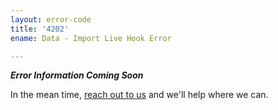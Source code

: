 ```yaml
---
layout: error-code
title: '4202'
ename: Data - Import Live Hook Error

---
```


***Error Information Coming Soon***

In the mean time, [reach out to us](mailto:help@nanobox.io) and we'll help where we can.
